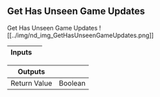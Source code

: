 ## Get Has Unseen Game Updates
Get Has Unseen Game Updates
![[../img/nd_img_GetHasUnseenGameUpdates.png]]

|Inputs||
|--|--|

|Outputs||
|--|--|
| Return Value | Boolean |
